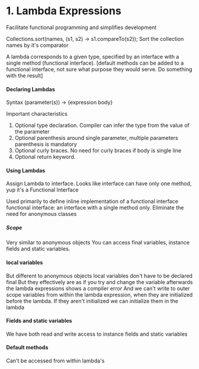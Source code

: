 # 1. Lambda Expressions

Facilitate functional programming and simplifies development

Collections.sort(names, (s1, s2) -> s1.compareTo(s2));
	Sort the collection names by it's comparator

A lambda corresponds to a given type, specified by an interface with a single method (functional interface). [default methods can be added to a functional interface, not sure what purpose they would serve. Do something with the result]

#### Declaring Lambdas

Syntax
(parameter(s)) -> {expression body}

Important characteristics

1. Optional type declaration. Compiler can infer the type from the value of the parameter
2. Optional parenthesis around single parameter, multiple parameters parenthesis is mandatory
3. Optional curly braces. No need for curly braces if body is single line
4. Optional return keyword.

#### Using Lambdas

Assign Lambda to interface.
Looks like interface can have only one method, yup it's a Functional Interface

Used primarily to define inline implementation  of a functional interface
functional interface: an interface with a single method only.
Eliminate the need for anonymous classes

##### Scope

Very similar to anonymous objects
You can access final variables, instance fields and static variables.

#### local variables

But different to anonymous objects local variables don't have to be declared final
But they effectively are as if you try and change the variable afterwards the lambda expressions shows a compiler error
And we can't write to outer scope variables from within the lambda expression, when they are initialized before the lambda.
	If they aren't initialized we can initialize them in the lambda

#### Fields and static variables

We have both read and write access to instance fields and static variables

#### Default methods

Can't be accessed from within lambda's
